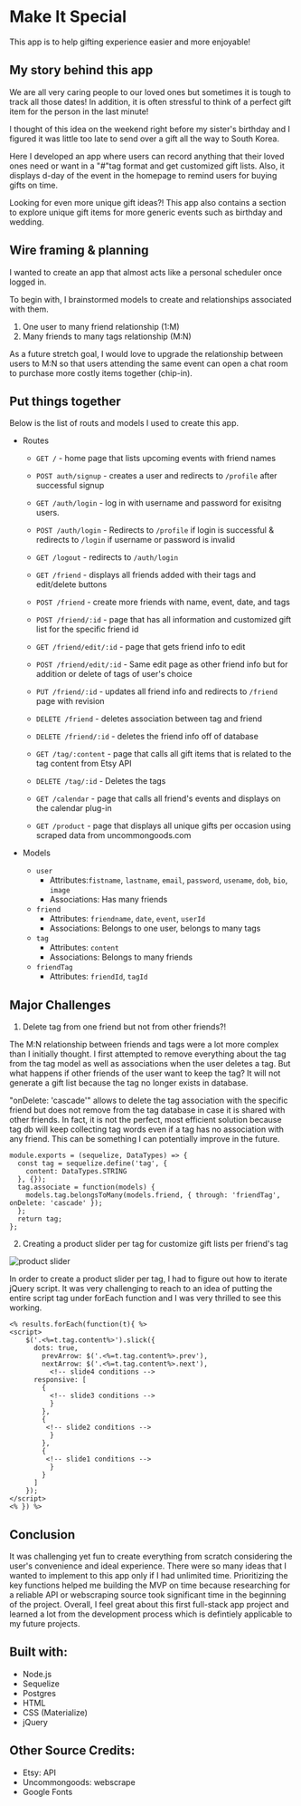 # Make It Special
This app is to help gifting experience easier and more enjoyable!

## My story behind this app
We are all very caring people to our loved ones but sometimes it is tough to track all those dates! 
In addition, it is often stressful to think of a perfect gift item for the person in the last minute! 

I thought of this idea on the weekend right before my sister's birthday and I figured it was little too late to send over a gift all the way to South Korea. 

Here I developed an app where users can record anything that their loved ones need or want in a "#"tag format and get customized gift lists. Also, it displays d-day of the event in the homepage to remind users for buying gifts on time.  

Looking for even more unique gift ideas?! 
This app also contains a section to explore unique gift items for more generic events such as birthday and wedding.

## Wire framing & planning 
I wanted to create an app that almost acts like a personal scheduler once logged in. 
<!-- <wireframe image> -->

To begin with, I brainstormed models to create and relationships associated with them. 

1) One user to many friend relationship (1:M)
2) Many friends to many tags relationship (M:N)

As a future stretch goal, I would love to upgrade the relationship between users to M:N so that users attending the same event can open a chat room to purchase more costly items together (chip-in).  

## Put things together

Below is the list of routs and models I used to create this app. 

* Routes
  * `GET /` - home page that lists upcoming events with friend names

  * `POST auth/signup` - creates a user and redirects to `/profile` after successful signup
  * `GET /auth/login` -  log in with username and password for exisitng users. 
  * `POST /auth/login` - Redirects to `/profile` if login is successful & redirects to `/login` if username or password is invalid
  * `GET /logout` - redirects to `/auth/login`

  * `GET /friend` - displays all friends added with their tags and edit/delete buttons
  * `POST /friend` - create more friends with name, event, date, and tags
  * `POST /friend/:id` - page that has all information and customized gift list for the specific friend id
  * `GET /friend/edit/:id` - page that gets friend info to edit
  * `POST /friend/edit/:id` - Same edit page as other friend info but for addition or delete of tags of user's choice
  * `PUT /friend/:id` - updates all friend info and redirects to `/friend` page with revision 
  * `DELETE /friend` - deletes association between tag and friend
  * `DELETE /friend/:id` - deletes the friend info off of database

  * `GET /tag/:content` - page that calls all gift items that is related to the tag content from Etsy API 
  * `DELETE /tag/:id` - Deletes the tags

  * `GET /calendar` - page that calls all friend's events and displays on the calendar plug-in

  * `GET /product` - page that displays all unique gifts per occasion using scraped data from uncommongoods.com

* Models
  * `user`
    * Attributes:`fistname`, `lastname`, `email`, `password`, `usename`, `dob`, `bio`, `image` 
    * Associations: Has many friends
  * `friend`
    * Attributes: `friendname`, `date`, `event`, `userId`
    * Associations: Belongs to one user, belongs to many tags
  * `tag`
    * Attributes: `content`
    * Associations: Belongs to many friends
  * `friendTag`
  	* Attributes: `friendId`, `tagId`


## Major Challenges
1) Delete tag from one friend but not from other friends?!

The M:N relationship between friends and tags were a lot more complex than I initially thought. I first attempted to remove everything about the tag from the tag model as well as associations when the user deletes a tag. But what happens if other friends of the user want to keep the tag? It will not generate a gift list because the tag no longer exists in database. 

"onDelete: 'cascade'" allows to delete the tag association with the specific friend but does not remove from the tag database in case it is shared with other friends. In fact, it is not the perfect, most efficient solution because tag db will keep collecting tag words even if a tag has no association with any friend. This can be something I can potentially improve in the future. 

```
module.exports = (sequelize, DataTypes) => {
  const tag = sequelize.define('tag', {
    content: DataTypes.STRING
  }, {});
  tag.associate = function(models) {
    models.tag.belongsToMany(models.friend, { through: 'friendTag', onDelete: 'cascade' });
  };
  return tag;
};
```

2) Creating a product slider per tag for customize gift lists per friend's tag 

![product slider](https://res.cloudinary.com/kellyp/image/upload/v1548031962/tagslider.png)

In order to create a product slider per tag, I had to figure out how to iterate jQuery script. It was very challenging to reach to an idea of putting the entire script tag under forEach function and I was very thrilled to see this working.  

```
<% results.forEach(function(t){ %>
<script>
	$('.<%=t.tag.content%>').slick({
	  dots: true,
		prevArrow: $('.<%=t.tag.content%>.prev'),
		nextArrow: $('.<%=t.tag.content%>.next'),
		  <!-- slide4 conditions -->
	  responsive: [
	    {
	      <!-- slide3 conditions -->
	      }
	    },
	    {
	     <!-- slide2 conditions -->
	      }
	    },
	    {
		 <!-- slide1 conditions -->
	      }
	    }
	  ]
	});
</script>
<% }) %>
```



## Conclusion
It was challenging yet fun to create everything from scratch considering the user's convenience and ideal experience. There were so many ideas that I wanted to implement to this app only if I had unlimited time. Prioritizing the key functions helped me building the MVP on time because researching for a reliable API or webscraping source took significant time in the beginning of the project. Overall, I feel great about this first full-stack app project and learned a lot from the development process which is defintiely applicable to my future projects.


## Built with: 
* Node.js
* Sequelize 
* Postgres
* HTML 
* CSS (Materialize)
* jQuery

## Other Source Credits:
* Etsy: API
* Uncommongoods: webscrape
* Google Fonts